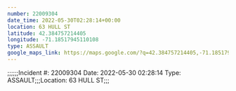 ```yaml
---
number: 22009304
date_time: 2022-05-30T02:28:14+00:00
location: 63 HULL ST
latitude: 42.384757214405
longitude: -71.18517945110108
type: ASSAULT
google_maps_link: https://maps.google.com/?q=42.384757214405,-71.18517945110108
---
```


;;;;;;Incident #: 22009304   Date: 2022-05-30 02:28:14   Type: ASSAULT;;;Location: 63 HULL ST;;;

